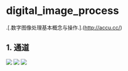 # digital_image_process
.[.数字图像处理基本概念与操作.].(http://accu.cc/)
## 1. 通道
![](digital_image_process/image/daya01/source_r.jpg)
![](digital_image_process/image/daya01/source_r.jpg)
![](digital_image_process/image/daya01/source_r.jpg)
